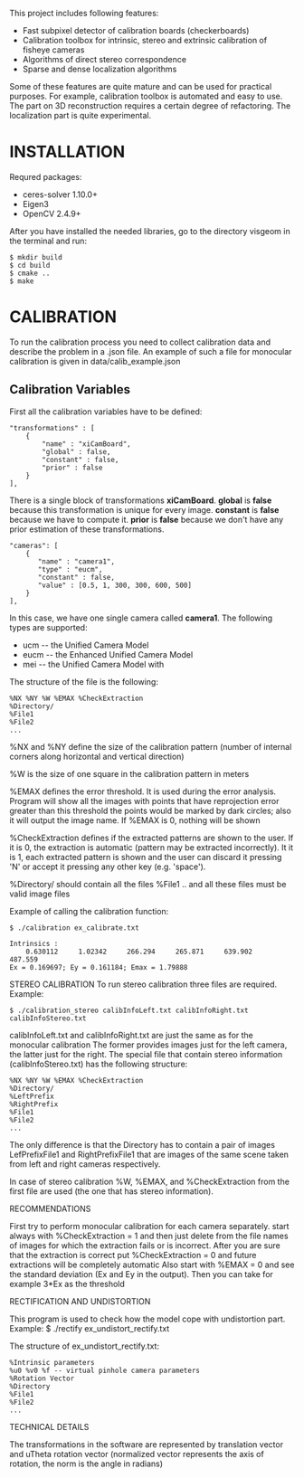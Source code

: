 This project includes following features:
* Fast subpixel detector of calibration boards (checkerboards)
* Calibration toolbox for intrinsic, stereo and extrinsic calibration of fisheye cameras
* Algorithms of direct stereo correspondence
* Sparse and dense localization algorithms

Some of these features are quite mature and can be used for practical purposes. 
For example, calibration toolbox is automated and easy to use.
The part on 3D reconstruction requires a certain degree of refactoring.
The localization part is quite experimental.

# INSTALLATION

Requred packages:
* ceres-solver 1.10.0+
* Eigen3
* OpenCV 2.4.9+

After you have installed the needed libraries, go to the directory visgeom in the terminal and run:
```
$ mkdir build
$ cd build
$ cmake ..
$ make 
```
# CALIBRATION


To run the calibration process you need to collect calibration data and describe the problem in a .json file.
An example of such a file for monocular calibration is given in data/calib_example.json

## Calibration Variables

First all the calibration variables have to be defined:

```
"transformations" : [
    {
        "name" : "xiCamBoard",
        "global" : false,
        "constant" : false,
        "prior" : false
    }
],
```

There is a single block of transformations **xiCamBoard**. 
**global** is __false__ because this transformation is unique for every image.
**constant** is __false__ because we have to compute it.
**prior** is __false__ because we don't have any prior estimation of these transformations.


```
"cameras": [
    {
       "name" : "camera1",
       "type" : "eucm",
       "constant" : false,
       "value" : [0.5, 1, 300, 300, 600, 500]
    }
],
```

In this case, we have one single camera called **camera1**. 
The following types are supported:
* ucm -- the Unified Camera Model 
* eucm -- the Enhanced Unified Camera Model
* mei -- the Unified Camera Model with 

The structure of the file is the following:
```
%NX %NY %W %EMAX %CheckExtraction
%Directory/
%File1
%File2
...
```
%NX and %NY define the size of the calibration pattern 
(number of internal corners along horizontal and vertical direction)

%W is the size of one square in the calibration pattern in meters

%EMAX defines the error threshold. It is used during the error analysis.
Program will show all the images with points that have reprojection error greater than this threshold
the points would be marked by dark circles; also it will output the image name. 
If %EMAX is 0, nothing will be shown

%CheckExtraction defines if the extracted patterns are shown to the user. If it is 0, the extraction is
automatic (pattern may be extracted incorrectly).
It it is 1, each extracted pattern is shown and the user can discard it pressing 'N' or accept 
it pressing any other key (e.g. 'space').

%Directory/ should contain all the files %File1 .. and all these files must be valid image files

Example of calling the calibration function:
```
$ ./calibration ex_calibrate.txt

Intrinsics :
    0.630112     1.02342     266.294     265.871     639.902     487.559
Ex = 0.169697; Ey = 0.161184; Emax = 1.79888
```
STEREO CALIBRATION
To run stereo calibration three files are required. Example:
```
$ ./calibration_stereo calibInfoLeft.txt calibInfoRight.txt calibInfoStereo.txt
```
calibInfoLeft.txt and calibInfoRight.txt are just the same as for the monocular calibration
The former provides images just for the left camera, the latter just for the right.
The special file that contain stereo information (calibInfoStereo.txt) has the following structure:
```
%NX %NY %W %EMAX %CheckExtraction
%Directory/
%LeftPrefix
%RightPrefix
%File1
%File2
...
```
The only difference is that the Directory has to contain a pair of images LefPrefixFile1 and RightPrefixFile1
that are images of the same scene taken from left and right cameras respectively.

In case of stereo calibration %W, %EMAX, and %CheckExtraction from the first file are used 
(the one that has stereo information).


RECOMMENDATIONS

First try to perform monocular calibration for each camera separately.
start always with %CheckExtraction = 1 and then just delete from the file names 
of images for which the extraction fails or is incorrect.
After you are sure that the extraction is correct put %CheckExtraction = 0
and future extractions will be completely automatic
Also start with %EMAX = 0 and see the 
standard deviation (Ex and Ey in the output). Then you can take for example 3*Ex as the threshold


RECTIFICATION AND UNDISTORTION

This program is used to check how the model cope with undistortion part.
Example:
$ ./rectify ex_undistort_rectify.txt

The structure of ex_undistort_rectify.txt:
```
%Intrinsic parameters
%u0 %v0 %f -- virtual pinhole camera parameters
%Rotation Vector
%Directory
%File1
%File2
...
```

TECHNICAL DETAILS

The transformations in the software are represented by translation vector and 
uTheta rotation vector (normalized vector represents the axis of rotation, the norm is the angle in radians)


